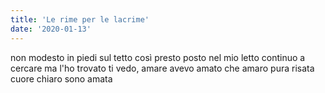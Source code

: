 ```yaml
---
title: 'Le rime per le lacrime'
date: '2020-01-13'
---
```


non modesto
in piedi sul tetto
così presto
posto nel mio letto
continuo a cercare
ma l'ho trovato
ti vedo, amare
avevo amato
che amaro
pura risata
cuore chiaro
sono amata
